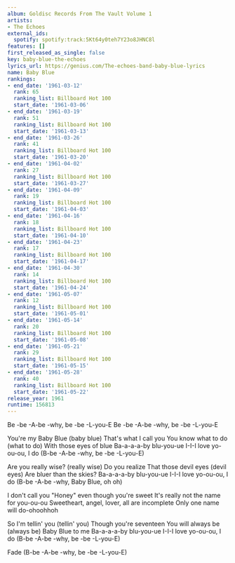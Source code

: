 ```yaml
---
album: Goldisc Records From The Vault Volume 1
artists:
- The Echoes
external_ids:
  spotify: spotify:track:5Kt64y0teh7Y23o8JHNC8l
features: []
first_released_as_single: false
key: baby-blue-the-echoes
lyrics_url: https://genius.com/The-echoes-band-baby-blue-lyrics
name: Baby Blue
rankings:
- end_date: '1961-03-12'
  rank: 65
  ranking_list: Billboard Hot 100
  start_date: '1961-03-06'
- end_date: '1961-03-19'
  rank: 51
  ranking_list: Billboard Hot 100
  start_date: '1961-03-13'
- end_date: '1961-03-26'
  rank: 41
  ranking_list: Billboard Hot 100
  start_date: '1961-03-20'
- end_date: '1961-04-02'
  rank: 27
  ranking_list: Billboard Hot 100
  start_date: '1961-03-27'
- end_date: '1961-04-09'
  rank: 19
  ranking_list: Billboard Hot 100
  start_date: '1961-04-03'
- end_date: '1961-04-16'
  rank: 18
  ranking_list: Billboard Hot 100
  start_date: '1961-04-10'
- end_date: '1961-04-23'
  rank: 17
  ranking_list: Billboard Hot 100
  start_date: '1961-04-17'
- end_date: '1961-04-30'
  rank: 14
  ranking_list: Billboard Hot 100
  start_date: '1961-04-24'
- end_date: '1961-05-07'
  rank: 12
  ranking_list: Billboard Hot 100
  start_date: '1961-05-01'
- end_date: '1961-05-14'
  rank: 20
  ranking_list: Billboard Hot 100
  start_date: '1961-05-08'
- end_date: '1961-05-21'
  rank: 29
  ranking_list: Billboard Hot 100
  start_date: '1961-05-15'
- end_date: '1961-05-28'
  rank: 40
  ranking_list: Billboard Hot 100
  start_date: '1961-05-22'
release_year: 1961
runtime: 156813
---
```

Be -be -A-be -why, be -be -L-you-E
Be -be -A-be -why, be -be -L-you-E

You're my Baby Blue (baby blue)
That's what I call you
You know what to do (what to do)
With those eyes of blue
Ba-a-a-a-by blu-you-ue
I-I-I love yo-ou-ou, I do
(B-be -A-be -why, be -be -L-you-E)

Are you really wise? (really wise)
Do you realize
That those devil eyes (devil eyes)
Are bluer than the skies?
Ba-a-a-a-by blu-you-ue
I-I-I love yo-ou-ou, I do
(B-be -A-be -why, Baby Blue, oh oh)

I don't call you "Honey" even though you're sweet
It's really not the name for you-ou-ou
Sweetheart, angel, lover, all are incomplete
Only one name will do-ohoohhoh

So I'm tellin' you (tellin' you)
Though you're seventeen
You will always be (always be)
Baby Blue to me
Ba-a-a-a-by blu-you-ue
I-I-I love yo-ou-ou, I do
(B-be -A-be -why, be -be -L-you-E)

Fade
(B-be -A-be -why, be -be -L-you-E)
